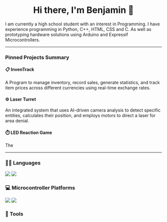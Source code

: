 <div align="center">

 # Hi there, I'm Benjamin 👋 

<div align="left">
 
I am currently a high school student with an interest in Programming. I have experience programming in Python, C++, HTML, CSS and C. As well as prototyping hardware solutions using Arduino and Expressif Microcontrollers.

---

<div align="left">
 
### Pinned Projects Summary

#### 📋 InvenTrack
A Program to manage inventory, record sales, generate statistics, and track item prices across different currencies using real-time exchange rates.

#### ⚙️ Laser Turret
An integrated system that uses AI-driven camera analysis to detect specific entities, calculates their position, and employs motors to direct a laser for area denial.


#### ⏱️ LED Reaction Game
The 


---

### 👩‍💻 Languages
<div>
<img src="https://img.shields.io/badge/Python-FFD43B?style=for-the-badge&logo=python&logoColor=darkgreen">
<img src="https://img.shields.io/badge/C%2B%2B-00599C?style=for-the-badge&logo=c%2B%2B&logoColor=white"/>

### 💻 Microcontroller Platforms
<img src="https://img.shields.io/badge/Arduino-00979D?style=for-the-badge&logo=Arduino&logoColor=white">
<img src="https://img.shields.io/badge/espressif-E7352C?style=for-the-badge&logo=espressif&logoColor=white">

### 🔧 Tools


</div>




